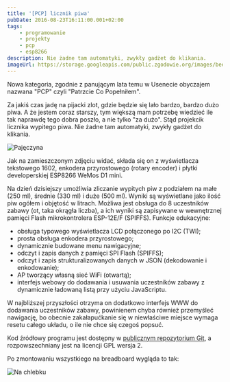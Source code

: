 ```yaml
---
title: '[PCP] licznik piwa'
pubDate: 2016-08-23T16:11:00.001+02:00
tags:
    - programowanie
    - projekty
    - pcp
    - esp8266
description: Nie żadne tam automatyki, zwykły gadżet do klikania.
imageUrl: https://storage.googleapis.com/public.zgodowie.org/images/beer-counter-2.jpg
---
```


Nowa kategoria, zgodnie z panującym lata temu w Usenecie obyczajem nazwana "PCP" czyli "Patrzcie Co Popełniłem".

Za jakiś czas jadę na pijacki zlot, gdzie będzie się lało bardzo, bardzo dużo piwa. A że jestem coraz starszy, tym większą mam potrzebę wiedzieć ile tak naprawdę tego dobra poszło, a nie tylko "za dużo". Stąd projekcik licznika wypitego piwa. Nie żadne tam automatyki, zwykły gadżet do klikania.

![Pajęczyna](https://storage.googleapis.com/public.zgodowie.org/images/beer-counter-1.jpg 'Układ w fazie pajęczyny')

Jak na zamieszczonym zdjęciu widać, składa się on z wyświetlacza tekstowego 1602, enkodera przyrostowego (rotary encoder) i płytki developerskiej ESP8266 WeMos D1 mini.

Na dzień dzisiejszy umożliwia zliczanie wypitych piw z podziałem na małe (250 ml), średnie (330 ml) i duże (500 ml). Wyniki są wyświetlane jako ilość piw ogółem i objętość w litrach. Możliwa jest obsługa do 8 uczestników zabawy (ot, taka okrągła liczba), a ich wyniki są zapisywane w wewnętrznej pamięci Flash mikrokontrolera ESP-12E/F (SPIFFS). Funkcje edukacyjne:

-   obsługa typowego wyświetlacza LCD połączonego po I2C (TWI);
-   prosta obsługa enkodera przyrostowego;
-   dynamicznie budowane menu nawigacyjne;
-   odczyt i zapis danych z pamięci SPI Flash (SPIFFS);
-   odczyt i zapis strukturalizowanych danych w JSON (dekodowanie i enkodowanie);
-   AP tworzący własną sieć WiFi (otwartą);
-   interfejs webowy do dodawania i usuwania uczestników zabawy z dynamicznie ładowaną listą przy użyciu JavaScriptu.

W najbliższej przyszłości otrzyma on dodatkowo interfejs WWW do dodawania uczestników zabawy, powinienem chyba również przemyśleć nawigację, bo obecnie zakałapućkanie się w niewłaściwe miejsce wymaga resetu całego układu, o ile nie chce się czegoś popsuć.

Kod źródłowy programu jest dostępny w [publicznym repozytorium Git](https://bitbucket.org/zgoda/esp8266_beercounter), a rozpowszechniany jest na licencji GPL wersja 2.

Po zmontowaniu wszystkiego na breadboard wygląda to tak:

![Na chlebku](https://storage.googleapis.com/public.zgodowie.org/images/beer-counter-2.jpg 'Układ w fazie uporządkowanej pajęczyny na płytce stykowej')
